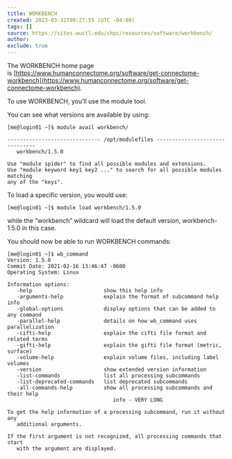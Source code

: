 ```yaml
---
title: WORKBENCH
created: 2023-03-31T09:27:55 (UTC -04:00)
tags: []
source: https://sites.wustl.edu/chpc/resources/software/workbench/
author:
exclude: true
---
```


The WORKBENCH home page is [https://www.humanconnectome.org/software/get-connectome-workbench](https://www.humanconnectome.org/software/get-connectome-workbench).

To use WORKBENCH, you’ll use the module tool.

You can see what versions are available by using:

```
[me@login01 ~]$ module avail workbench/

------------------------------ /opt/modulefiles -------------------------------
   workbench/1.5.0

Use "module spider" to find all possible modules and extensions.
Use "module keyword key1 key2 ..." to search for all possible modules matching
any of the "keys".
```

To load a specific version, you would use:

```
[me@login01 ~]$ module load workbench/1.5.0
```

while the “workbench” wildcard will load the default version, workbench-1.5.0 in this case.

You should now be able to run WORKBENCH commands:

```
[me@login01 ~]$ wb_command
Version: 1.5.0
Commit Date: 2021-02-16 13:46:47 -0600
Operating System: Linux

Information options:
   -help                       show this help info
   -arguments-help             explain the format of subcommand help info
   -global-options             display options that can be added to any command
   -parallel-help              details on how wb_command uses parallelization
   -cifti-help                 explain the cifti file format and related terms
   -gifti-help                 explain the gifti file format (metric, surface)
   -volume-help                explain volume files, including label volumes
   -version                    show extended version information
   -list-commands              list all processing subcommands
   -list-deprecated-commands   list deprecated subcommands
   -all-commands-help          show all processing subcommands and their help
                                  info - VERY LONG

To get the help information of a processing subcommand, run it without any
   additional arguments.

If the first argument is not recognized, all processing commands that start
   with the argument are displayed.
```

